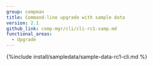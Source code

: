 ```yaml
---
group: compman
title: Command-line upgrade with sample data
version: 2.1
github_link: comp-mgr/cli/cli-rc1-samp.md
functional_areas:
  - Upgrade
---
```


{%include install/sampledata/sample-data-rc1-cli.md %}
